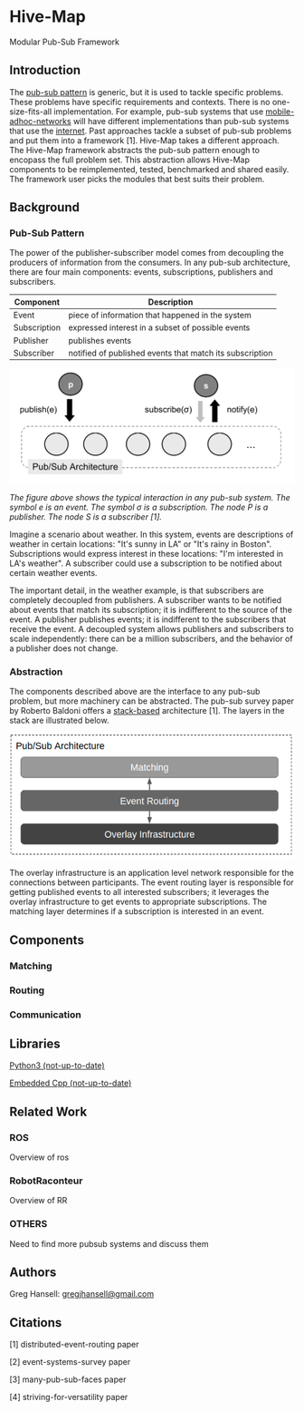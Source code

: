 # Hive-Map

Modular Pub-Sub Framework

## Introduction
The [pub-sub pattern](https://en.wikipedia.org/wiki/Publish%E2%80%93subscribe_pattern) is generic, but it is used to tackle specific problems. These problems have specific requirements and contexts. There is no one-size-fits-all implementation. For example, pub-sub systems that use [mobile-adhoc-networks](https://en.wikipedia.org/wiki/Wireless_ad_hoc_network) will have different implementations than pub-sub systems that use the [internet](https://en.wikipedia.org/wiki/Internet). Past approaches tackle a subset of pub-sub problems and put them into a framework [1]. Hive-Map takes a different approach. The Hive-Map framework abstracts the pub-sub pattern enough to encopass the full problem set. This abstraction allows Hive-Map components to be reimplemented, tested, benchmarked and shared easily. The framework user picks the modules that best suits their problem.        

## Background

### Pub-Sub Pattern

The power of the publisher-subscriber model comes from decoupling the producers of information from the consumers. In any pub-sub architecture, there are four main components: events, subscriptions, publishers and subscribers.

|Component| Description|
|------------|----------|
|Event       | piece of information that happened in the system|
|Subscription| expressed interest in a subset of possible events|
|Publisher   | publishes events|
|Subscriber  | notified of published events that match its subscription|

![ ](docs/images/pub-sub-diagram.png)

*The figure above shows the typical interaction in any pub-sub system. The symbol e is an event. The symbol &#963; is a subscription. The node *P* is a publisher. The node *S* is a subscriber [1].*

Imagine a scenario about weather. In this system, events are descriptions of weather in certain locations: "It's sunny in LA" or "It's rainy in Boston". Subscriptions would express interest in these locations: "I'm interested in LA's weather". A subscriber could use a subscription to be notified about certain weather events. 

The important detail, in the weather example, is that subscribers are completely decoupled from publishers. A subscriber wants to be notified about events that match its subscription; it is indifferent to the source of the event. A publisher publishes events; it is indifferent to the subscribers that receive the event. A decoupled system allows publishers and subscribers to scale independently: there can be a million subscribers, and the behavior of a publisher does not change.

### Abstraction

The components described above are the interface to any pub-sub problem, but more machinery can be abstracted. The pub-sub survey paper by Roberto Baldoni offers a [stack-based](https://en.wikipedia.org/wiki/Solution_stack) architecture [1]. The layers in the stack are illustrated below. 

![ ](docs/images/pub-sub-architecture-stack.png)

The overlay infrastructure is an application level network responsible for the connections between participants. The event routing layer is responsible for getting published events to all interested subscribers; it leverages the overlay infrastructure to get events to appropriate subscriptions. The matching layer determines if a subscription is interested in an event.

## Components

### Matching

### Routing

### Communication

## Libraries

[Python3 (not-up-to-date)](https://github.com/gregjhansell97/hive-map-python-3/)

[Embedded Cpp (not-up-to-date)](https://github.com/gregjhansell97/hive-map-cpp/)

## Related Work

### ROS
Overview of ros

### RobotRaconteur
Overview of RR

### OTHERS
Need to find more pubsub systems and discuss them

## Authors
Greg Hansell: gregjhansell@gmail.com

## Citations

[1] distributed-event-routing paper

[2] event-systems-survey paper

[3] many-pub-sub-faces paper

[4] striving-for-versatility paper
